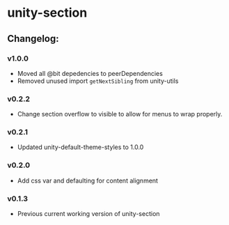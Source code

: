 # unity-section

## Changelog:

### v1.0.0
- Moved all @bit depedencies to peerDependencies
- Removed unused import `getNextSibling` from unity-utils

### v0.2.2
- Change section overflow to visible to allow for menus to wrap properly.

### v0.2.1
- Updated unity-default-theme-styles to 1.0.0

### v0.2.0
- Add css var and defaulting for content alignment

### v0.1.3
- Previous current working version of unity-section
